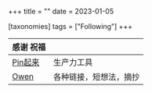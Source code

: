 +++
title = ""
date = 2023-01-05

[taxonomies]
tags = ["Following"]
+++ 

| 感谢 祝福 |  |
| -- | -- |
| [Pin起来](https://pinchlime.com/) | 生产力工具 |
| [Owen](https://www.owenyoung.com/) | 各种链接，短想法，摘抄 |
<!-- more -->